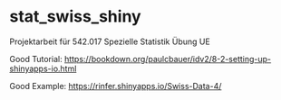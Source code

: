 # stat_swiss_shiny
Projektarbeit für 542.017 Spezielle Statistik Übung UE

Good Tutorial:
https://bookdown.org/paulcbauer/idv2/8-2-setting-up-shinyapps-io.html

Good Example: 
https://rinfer.shinyapps.io/Swiss-Data-4/
